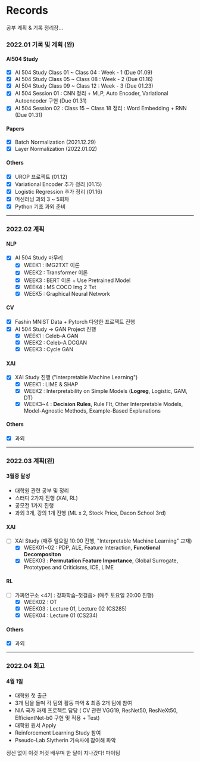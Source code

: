 # Records

공부 계획 & 기록 정리장...

### 2022.01 기록 및 계획 (완)
#### AI504 Study
- [X] AI 504 Study Class 01 ~ Class 04 : Week - 1 (Due 01.09)
- [X] AI 504 Study Class 05 ~ Class 08 : Week - 2 (Due 01.16)
- [X] AI 504 Study Class 09 ~ Class 12 : Week - 3 (Due 01.23)
- [X] AI 504 Session 01 : CNN 정리 + MLP, Auto Encoder, Variational Autoencoder 구현 (Due 01.31)
- [X] AI 504 Session 02 : Class 15 ~ Class 18 정리 : Word Embedding + RNN (Due 01.31)

#### Papers
- [X] Batch Normalization (2021.12.29)
- [X] Layer Normalization (2022.01.02)

#### Others
- [X] UROP 프로젝트 (01.12)
- [X] Variational Encoder 추가 정리 (01.15)
- [X] Logistic Regression 추가 정리 (01.16)
- [X] 머신러닝 과외 3 ~ 5회차
- [X] Python 기초 과외 준비

---

### 2022.02 계획
#### NLP
- [X] AI 504 Study 마무리
  - [X] WEEK1 : IMG2TXT 이론
  - [X] WEEK2 : Transformer 이론
  - [X] WEEK3 : BERT 이론 + Use Pretrained Model
  - [X] WEEK4 : MS COCO Img 2 Txt
  - [X] WEEK5 : Graphical Neural Network

#### CV
- [X] Fashin MNIST Data + Pytorch 다양한 프로젝트 진행
- [X] AI 504 Study -> GAN Project 진행
  - [X] WEEK1 : Celeb-A GAN
  - [X] WEEK2 : Celeb-A DCGAN
  - [X] WEEK3 : Cycle GAN

#### XAI
- [X] XAI Study 진행 ("Interpretable Machine Learning")
  - [X] WEEK1 : LIME & SHAP
  - [X] WEEK2 : Interpretability on Simple Models (<b>Logreg</b>, Logistic, GAM, DT)
  - [X] WEEK3~4 : <b>Decision Rules</b>, Rule FIt, Other Interpretable Models, Model-Agnostic Methods, Example-Based Explanations

#### Others
- [X] 과외
---

### 2022.03 계획(완)
#### 3월중 달성
- 대학원 관련 공부 및 정리
- 스터디 2가지 진행 (XAI, RL)
- 공모전 1가지 진행
- 과외 3개, 강의 1개 진행 (ML x 2, Stock Price, Dacon School 3rd)

#### XAI
- [ ] XAI Study (매주 일요일 10:00 진행, "Interpretable Machine Learning" 교재)
  - [X] WEEK01~02 : PDP, ALE, Feature Interaction, <b>Functional Decompositon</b>
  - [X] WEEK03 : <b>Permutation Feature Importance</b>, Global Surrogate, Prototypes and Criticisms, ICE, LIME

#### RL
- [ ] 가짜연구소 <4기 : 강화학습-첫걸음> (매주 토요일 20:00 진행)
  - [X] WEEK02 : OT
  - [X] WEEK03 : Lecture 01, Lecture 02 (CS285)
  - [X] WEEK04 : Lecture 01 (CS234)
  
#### Others
- [X] 과외

---

### 2022.04 회고
#### 4월 1일
- 대학원 첫 출근
- 3개 팀을 돌며 각 팀의 활동 파악 & 최종 2개 팀에 참여
- NIA 국가 과제 프로젝트 담당 ( CV 관련 VGG19, ResNet50, ResNeXt50, EfficientNet-b0 구현 및 적용 + Test)
- 대학원 원서 Apply
- Reinforcement Learning Study 참여
- Pseudo-Lab Slytherin 기숙사에 참여해 파악

정신 없이 이것 저것 배우며 한 달이 지나갔다! 파이팅
